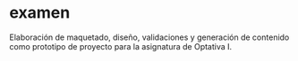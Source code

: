 # examen
Elaboración de maquetado, diseño, validaciones y generación de contenido como prototipo de proyecto
para la asignatura de Optativa I. 
